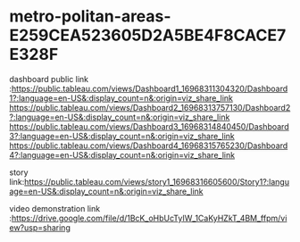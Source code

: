 # metro-politan-areas-E259CEA523605D2A5BE4F8CACE7E328F


dashboard public link :https://public.tableau.com/views/Dashboard1_16968311304320/Dashboard1?:language=en-US&:display_count=n&:origin=viz_share_link 
                       https://public.tableau.com/views/Dashboard2_16968313757130/Dashboard2?:language=en-US&:display_count=n&:origin=viz_share_link  
                       https://public.tableau.com/views/Dashboard3_16968314840450/Dashboard3?:language=en-US&:display_count=n&:origin=viz_share_link
                       https://public.tableau.com/views/Dashboard4_16968315765230/Dashboard4?:language=en-US&:display_count=n&:origin=viz_share_link
    
story link:https://public.tableau.com/views/story1_16968316605600/Story1?:language=en-US&:display_count=n&:origin=viz_share_link

video demonstration link :https://drive.google.com/file/d/1BcK_oHbUcTyIW_1CaKyHZkT_4BM_ffpm/view?usp=sharing

